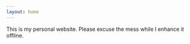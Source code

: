 ```yaml
---
layout: home
---
```


This is my personal website. Please excuse the mess while I enhance it offline.
